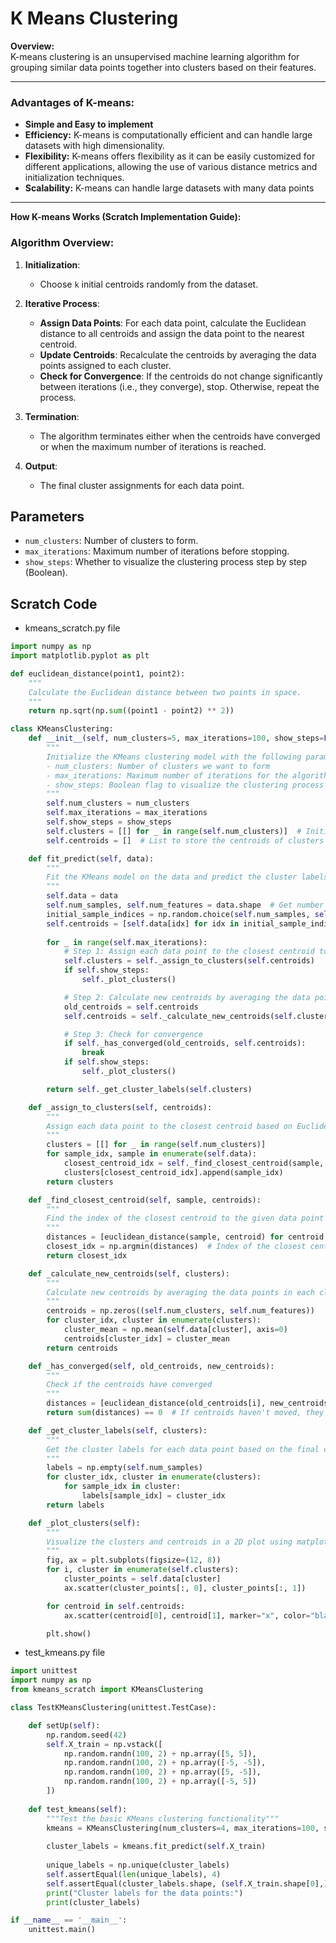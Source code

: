 # K Means Clustering
**Overview:**  
K-means clustering is an unsupervised machine learning algorithm for grouping similar data points together into clusters based on their features.

---
### **Advantages of K-means:**  
- **Simple and Easy to implement**
- **Efficiency:** K-means is computationally efficient and can handle large datasets with high dimensionality.
- **Flexibility:** K-means offers flexibility as it can be easily customized for different applications, allowing the use of various distance metrics and 
   initialization techniques. 
- **Scalability:**  K-means can handle large datasets with many data points  

---
**How K-means Works (Scratch Implementation Guide):**  
### **Algorithm Overview:**
1. **Initialization**:
   - Choose `k` initial centroids randomly from the dataset.

2. **Iterative Process**:
   - **Assign Data Points**: For each data point, calculate the Euclidean distance to all centroids and assign the data point to the nearest centroid.
   - **Update Centroids**: Recalculate the centroids by averaging the data points assigned to each cluster.
   - **Check for Convergence**: If the centroids do not change significantly between iterations (i.e., they converge), stop. Otherwise, repeat the process.

3. **Termination**:
   - The algorithm terminates either when the centroids have converged or when the maximum number of iterations is reached.

4. **Output**:
   - The final cluster assignments for each data point. 


## Parameters

- `num_clusters`: Number of clusters to form.
- `max_iterations`: Maximum number of iterations before stopping.
- `show_steps`:	Whether to visualize the clustering process step by step (Boolean).

## Scratch Code 

- kmeans_scratch.py file 

```py
import numpy as np
import matplotlib.pyplot as plt

def euclidean_distance(point1, point2):
    """
    Calculate the Euclidean distance between two points in space.
    """
    return np.sqrt(np.sum((point1 - point2) ** 2))

class KMeansClustering:
    def __init__(self, num_clusters=5, max_iterations=100, show_steps=False):
        """
        Initialize the KMeans clustering model with the following parameters:
        - num_clusters: Number of clusters we want to form
        - max_iterations: Maximum number of iterations for the algorithm
        - show_steps: Boolean flag to visualize the clustering process step by step
        """
        self.num_clusters = num_clusters
        self.max_iterations = max_iterations
        self.show_steps = show_steps
        self.clusters = [[] for _ in range(self.num_clusters)]  # Initialize empty clusters
        self.centroids = []  # List to store the centroids of clusters

    def fit_predict(self, data):
        """
        Fit the KMeans model on the data and predict the cluster labels for each data point.
        """
        self.data = data
        self.num_samples, self.num_features = data.shape  # Get number of samples and features
        initial_sample_indices = np.random.choice(self.num_samples, self.num_clusters, replace=False)
        self.centroids = [self.data[idx] for idx in initial_sample_indices]
        
        for _ in range(self.max_iterations):
            # Step 1: Assign each data point to the closest centroid to form clusters
            self.clusters = self._assign_to_clusters(self.centroids)
            if self.show_steps:
                self._plot_clusters()

            # Step 2: Calculate new centroids by averaging the data points in each cluster
            old_centroids = self.centroids
            self.centroids = self._calculate_new_centroids(self.clusters)

            # Step 3: Check for convergence 
            if self._has_converged(old_centroids, self.centroids):
                break
            if self.show_steps:
                self._plot_clusters()

        return self._get_cluster_labels(self.clusters)

    def _assign_to_clusters(self, centroids):
        """
        Assign each data point to the closest centroid based on Euclidean distance.
        """
        clusters = [[] for _ in range(self.num_clusters)]
        for sample_idx, sample in enumerate(self.data):
            closest_centroid_idx = self._find_closest_centroid(sample, centroids)
            clusters[closest_centroid_idx].append(sample_idx)
        return clusters

    def _find_closest_centroid(self, sample, centroids):
        """
        Find the index of the closest centroid to the given data point (sample).
        """
        distances = [euclidean_distance(sample, centroid) for centroid in centroids]
        closest_idx = np.argmin(distances)  # Index of the closest centroid
        return closest_idx

    def _calculate_new_centroids(self, clusters):
        """
        Calculate new centroids by averaging the data points in each cluster.
        """
        centroids = np.zeros((self.num_clusters, self.num_features))
        for cluster_idx, cluster in enumerate(clusters):
            cluster_mean = np.mean(self.data[cluster], axis=0)
            centroids[cluster_idx] = cluster_mean
        return centroids

    def _has_converged(self, old_centroids, new_centroids):
        """
        Check if the centroids have converged 
        """
        distances = [euclidean_distance(old_centroids[i], new_centroids[i]) for i in range(self.num_clusters)]
        return sum(distances) == 0  # If centroids haven't moved, they are converged

    def _get_cluster_labels(self, clusters):
        """
        Get the cluster labels for each data point based on the final clusters.
        """
        labels = np.empty(self.num_samples)
        for cluster_idx, cluster in enumerate(clusters):
            for sample_idx in cluster:
                labels[sample_idx] = cluster_idx
        return labels

    def _plot_clusters(self):
        """
        Visualize the clusters and centroids in a 2D plot using matplotlib.
        """
        fig, ax = plt.subplots(figsize=(12, 8))
        for i, cluster in enumerate(self.clusters):
            cluster_points = self.data[cluster]
            ax.scatter(cluster_points[:, 0], cluster_points[:, 1])

        for centroid in self.centroids:
            ax.scatter(centroid[0], centroid[1], marker="x", color="black", linewidth=2)

        plt.show()

```

- test_kmeans.py file 

```py
import unittest
import numpy as np
from kmeans_scratch import KMeansClustering 

class TestKMeansClustering(unittest.TestCase):

    def setUp(self):
        np.random.seed(42)
        self.X_train = np.vstack([
            np.random.randn(100, 2) + np.array([5, 5]),
            np.random.randn(100, 2) + np.array([-5, -5]),
            np.random.randn(100, 2) + np.array([5, -5]),
            np.random.randn(100, 2) + np.array([-5, 5])
        ])
        
    def test_kmeans(self):
        """Test the basic KMeans clustering functionality"""
        kmeans = KMeansClustering(num_clusters=4, max_iterations=100, show_steps=False)
        
        cluster_labels = kmeans.fit_predict(self.X_train)
        
        unique_labels = np.unique(cluster_labels)
        self.assertEqual(len(unique_labels), 4)  
        self.assertEqual(cluster_labels.shape, (self.X_train.shape[0],))  
        print("Cluster labels for the data points:")
        print(cluster_labels)

if __name__ == '__main__':
    unittest.main()
